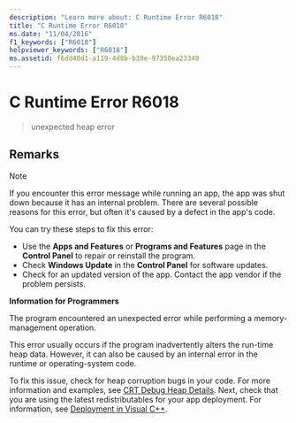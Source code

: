 ```yaml
---
description: "Learn more about: C Runtime Error R6018"
title: "C Runtime Error R6018"
ms.date: "11/04/2016"
f1_keywords: ["R6018"]
helpviewer_keywords: ["R6018"]
ms.assetid: f6dd40d1-a119-4d8b-b39e-97350ea23349
---
```

# C Runtime Error R6018

> unexpected heap error

## Remarks

> [!NOTE]
> If you encounter this error message while running an app, the app was shut down because it has an internal problem. There are several possible reasons for this error, but often it's caused by a defect in the app's code.
>
> You can try these steps to fix this error:
>
> - Use the **Apps and Features** or **Programs and Features** page in the **Control Panel** to repair or reinstall the program.
> - Check **Windows Update** in the **Control Panel** for software updates.
> - Check for an updated version of the app. Contact the app vendor if the problem persists.

**Information for Programmers**

The program encountered an unexpected error while performing a memory-management operation.

This error usually occurs if the program inadvertently alters the run-time heap data. However, it can also be caused by an internal error in the runtime or operating-system code.

To fix this issue, check for heap corruption bugs in your code. For more information and examples, see [CRT Debug Heap Details](../../c-runtime-library/crt-debug-heap-details.md). Next, check that you are using the latest redistributables for your app deployment. For information, see [Deployment in Visual C++](../../windows/deployment-in-visual-cpp.md).
